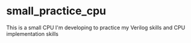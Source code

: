 # small_practice_cpu
This is a small CPU I'm developing to practice my Verilog skills and CPU implementation skills
